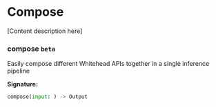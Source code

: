 # Compose 

[Content description here]


### compose `beta`

Easily compose different Whitehead APIs together in a single inference pipeline

**Signature:**  
```python
compose(input: ) -> Output
```
